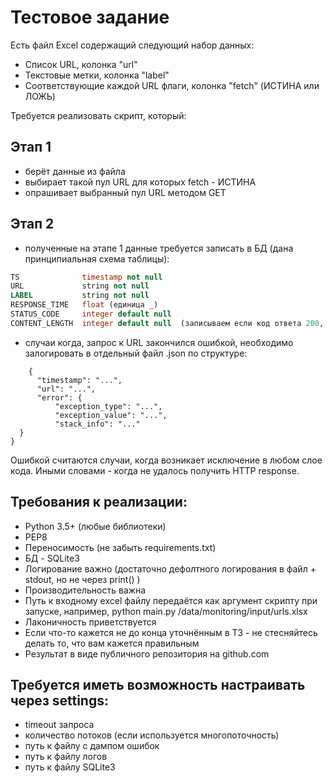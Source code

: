 # Тестовое задание 

Есть файл Excel содержащий следующий набор данных:
* Список URL, колонка "url"
* Текстовые метки, колонка "label"
* Соответствующие каждой URL флаги, колонка "fetch" (ИСТИНА или ЛОЖЬ)

Требуется реализовать скрипт, который:

## Этап 1

*	берёт данные из файла
*	выбирает такой пул URL для которых fetch - ИСТИНА
*	опрашивает выбранный пул URL методом GET

## Этап 2

* полученные на этапе 1 данные требуется записать в БД (дана принципиальная схема таблицы):

```sql
TS              timestamp not null
URL             string not null
LABEL           string not null
RESPONSE_TIME   float (единица _)
STATUS_CODE     integer default null
CONTENT_LENGTH  integer default null  (записываем если код ответа 200, иначе NULL)
```

* случаи когда, запрос к URL закончился ошибкой, необходимо залогировать в отдельный файл .json по структуре:

```
	{
	  "timestamp": "...",
	  "url": "...",
	  "error": {
	      "exception_type": "...",
	      "exception_value": "...",
	      "stack_info": "..."
  }
}
```

Ошибкой считаются случаи, когда возникает исключение в любом слое кода. Иными словами - когда не удалось получить HTTP response.

## Требования к реализации:

*	Python 3.5+ (любые библиотеки)
*	PEP8
*	Переносимость (не забыть requirements.txt)
*	БД - SQLite3
*	Логирование важно (достаточно дефолтного логирования в файл + stdout, но не через print() )
*	Производительность важна
*	Путь к входному excel файлу передаётся как аргумент скрипту при запуске, например, python main.py /data/monitoring/input/urls.xlsx
*	Лаконичность приветствуется
*	Если что-то кажется не до конца уточнённым в ТЗ - не стесняйтесь делать то, что вам кажется правильным
*	Результат в виде публичного репозитория на github.com

## Требуется иметь возможность настраивать через settings:

*	timeout запроса
*	количество потоков (если используется многопоточность)
*	путь к файлу с дампом ошибок
*	путь к файлу логов
*	путь к файлу SQLite3



